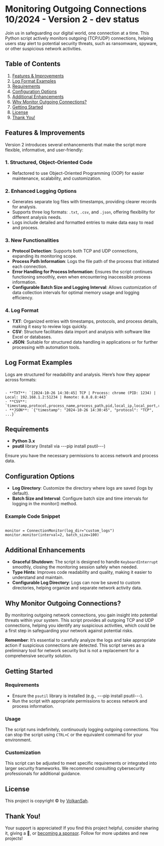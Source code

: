 
# Monitoring Outgoing Connections 10/2024 - Version 2 - dev status

Join us in safeguarding our digital world, one connection at a time. This Python script actively monitors outgoing (TCP/UDP) connections, helping users stay alert to potential security threats, such as ransomware, spyware, or other suspicious network activities.

## Table of Contents

1. [Features & Improvements](#features--improvements)
2. [Log Format Examples](#log-format-examples)
3. [Requirements](#requirements)
4. [Configuration Options](#configuration-options)
5. [Additional Enhancements](#additional-enhancements)
6. [Why Monitor Outgoing Connections?](#why-monitor-outgoing-connections)
7. [Getting Started](#getting-started)
8. [License](#license)
9. [Thank You!](#thank-you)

## Features & Improvements

Version 2 introduces several enhancements that make the script more flexible, informative, and user-friendly:

### 1. Structured, Object-Oriented Code
   - Refactored to use Object-Oriented Programming (OOP) for easier maintenance, scalability, and customization.

### 2. Enhanced Logging Options
   - Generates separate log files with timestamps, providing clearer records for analysis.
   - Supports three log formats: `.txt`, `.csv`, and `.json`, offering flexibility for different analysis needs.
   - Logs include detailed and formatted entries to make data easy to read and process.

### 3. New Functionalities
   - **Protocol Detection**: Supports both TCP and UDP connections, expanding its monitoring scope.
   - **Process Path Information**: Logs the file path of the process that initiated each connection.
   - **Error Handling for Process Information**: Ensures the script continues functioning smoothly, even when encountering inaccessible process information.
   - **Configurable Batch Size and Logging Interval**: Allows customization of data collection intervals for optimal memory usage and logging efficiency.

### 4. Log Format
   - **TXT**: Organized entries with timestamps, protocols, and process details, making it easy to review logs quickly.
   - **CSV**: Structure facilitates data import and analysis with software like Excel or databases.
   - **JSON**: Suitable for structured data handling in applications or for further processing with automation tools.



## Log Format Examples

Logs are structured for readability and analysis. Here’s how they appear across formats:

```

- **TXT**: `[2024-10-26 14:30:45] TCP | Process: chrome (PID: 1234) | Local: 192.168.1.2:51234 | Remote: 8.8.8.8:443`
- **CSV**: `timestamp,protocol,process_name,process_path,pid,local_ip,local_port,remote_ip,remote_port,status`
- **JSON**: `{"timestamp": "2024-10-26 14:30:45", "protocol": "TCP", ...}`

```

## Requirements

- **Python 3.x**
- **psutil** library (Install via ---pip install psutil---)

Ensure you have the necessary permissions to access network and process data.

## Configuration Options

- **Log Directory**: Customize the directory where logs are saved (logs by default).
- **Batch Size and Interval**: Configure batch size and time intervals for logging in the monitor() method.



### Example Code Snippet

```

monitor = ConnectionMonitor(log_dir="custom_logs")  
monitor.monitor(interval=2, batch_size=100)

```

## Additional Enhancements

- **Graceful Shutdown**: The script is designed to handle `KeyboardInterrupt` smoothly, closing the monitoring session safely when needed.
- **Type Hints**: Improves code readability and quality, making it easier to understand and maintain.
- **Configurable Log Directory**: Logs can now be saved to custom directories, helping organize and separate network activity data.

## Why Monitor Outgoing Connections?

By monitoring outgoing network connections, you gain insight into potential threats within your system. This script provides all outgoing TCP and UDP connections, helping you identify any suspicious activities, which could be a first step in safeguarding your network against potential risks.

**Remember**: It’s essential to carefully analyze the logs and take appropriate action if suspicious connections are detected. This script serves as a preliminary tool for network security but is not a replacement for a comprehensive security solution.

## Getting Started

### Requirements
- Ensure the `psutil` library is installed (e.g., ---pip install psutil---).
- Run the script with appropriate permissions to access network and process information.

### Usage
The script runs indefinitely, continuously logging outgoing connections. You can stop the script using `CTRL+C` or the equivalent command for your environment.

### Customization
This script can be adjusted to meet specific requirements or integrated into larger security frameworks. We recommend consulting cybersecurity professionals for additional guidance.

## License

This project is copyright © by [VolkanSah](https://github.com/volkansah). 

## Thank You!

Your support is appreciated! If you find this project helpful, consider sharing it, giving a 🌟, or [becoming a sponsor](https://github.com/sponsors/volkansah). Follow for more updates and new projects!
